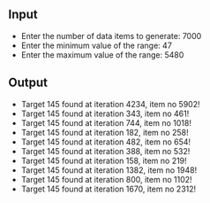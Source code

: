 ## Input

- Enter the number of data items to generate: 7000
- Enter the minimum value of the range: 47 
- Enter the maximum value of the range: 5480

## Output

- Target 145 found at iteration 4234, item no 5902!
- Target 145 found at iteration 343, item no 461!
- Target 145 found at iteration 744, item no 1018!
- Target 145 found at iteration 182, item no 258!
- Target 145 found at iteration 482, item no 654!
- Target 145 found at iteration 388, item no 532!
- Target 145 found at iteration 158, item no 219!
- Target 145 found at iteration 1382, item no 1948!
- Target 145 found at iteration 800, item no 1102!
- Target 145 found at iteration 1670, item no 2312!
